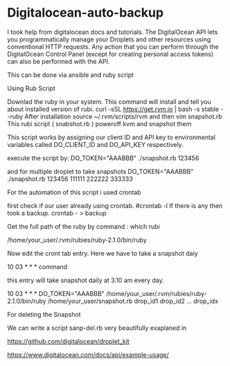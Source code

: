 # Digitalocean-auto-backup
 I took help from digitalocean docs and tutorials.
 The DigitalOcean API lets you programmatically manage your Droplets and other resources using conventional HTTP requests. Any       action that you can perform through the DigitalOcean Control Panel (except for creating personal access tokens) can also be performed with the API.

This can be done via ansible and ruby script

Using Rub Script

Downlad the ruby in your system.
This command will install and tell you about installed version of rubi.
curl -sSL https://get.rvm.io | bash -s stable --ruby
After installation
source ~/.rvm/scripts/rvm
and then vim snapshot.rb
This rubi script ( snabshot.rb ) poweroff kvm and snapshot them

This script works by assigning our client ID and API key to environmental variables called DO_CLIENT_ID and DO_API_KEY respectively.

execute the script by:
DO_TOKEN="AAABBB" ./snapshot.rb 123456

and for multiple droplet to take snapshots
DO_TOKEN="AAABBB" ./snapshot.rb 123456 111111 222222 333333

 For the automation of this script i used crontab

first check if our user already using crontab.
#crontab -l
If there is any then took a backup.
 crontab -  > backup

Get the full path of the ruby by command :
which rubi

/home/your_user/.rvm/rubies/ruby-2.1.0/bin/ruby

Now edit the cront tab entry.
Here we have to take a snapshot daiy

10 03 * * * command

this entry will take snapshot daily at 3.10 am every day.

 10 03 * * *  DO_TOKEN="AAABBB" /home/your_user/.rvm/rubies/ruby-2.1.0/bin/ruby /home/your_user/snapshot.rb drop_id1 drop_id2 ... drop_idx

For deleting the Snapshot

We can write a script sanp-del.rb
very beautifully exaplaned in 

https://github.com/digitalocean/droplet_kit

https://www.digitalocean.com/docs/api/example-usage/



